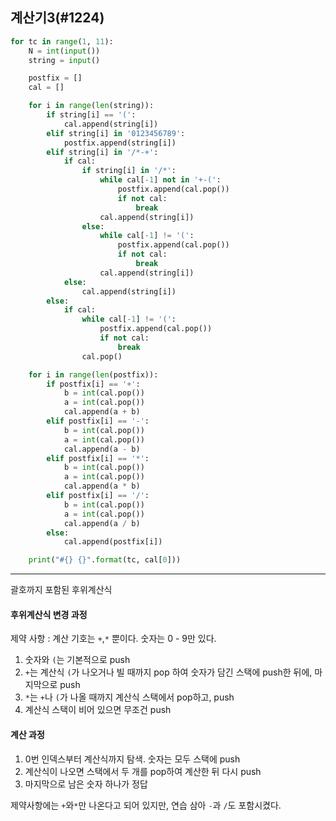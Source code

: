 ## 계산기3(#1224)

```python
for tc in range(1, 11):
    N = int(input())
    string = input()

    postfix = []
    cal = []

    for i in range(len(string)):
        if string[i] == '(':
            cal.append(string[i])
        elif string[i] in '0123456789':
            postfix.append(string[i])
        elif string[i] in '/*-+':
            if cal:
                if string[i] in '/*':
                    while cal[-1] not in '+-(':
                        postfix.append(cal.pop())
                        if not cal:
                            break
                    cal.append(string[i])
                else:
                    while cal[-1] != '(':
                        postfix.append(cal.pop())
                        if not cal:
                            break
                    cal.append(string[i])
            else:
                cal.append(string[i])
        else:
            if cal:
                while cal[-1] != '(':
                    postfix.append(cal.pop())
                    if not cal:
                        break
                cal.pop()

    for i in range(len(postfix)):
        if postfix[i] == '+':
            b = int(cal.pop())
            a = int(cal.pop())
            cal.append(a + b)
        elif postfix[i] == '-':
            b = int(cal.pop())
            a = int(cal.pop())
            cal.append(a - b)
        elif postfix[i] == '*':
            b = int(cal.pop())
            a = int(cal.pop())
            cal.append(a * b)
        elif postfix[i] == '/':
            b = int(cal.pop())
            a = int(cal.pop())
            cal.append(a / b)
        else:
            cal.append(postfix[i])

    print("#{} {}".format(tc, cal[0]))
```

---

괄호까지 포함된 후위계산식



#### 후위계산식 변경 과정

제약 사항 : 계산 기호는 `+`,`*` 뿐이다. 숫자는 0 - 9만 있다.

1. 숫자와 ``(``는 기본적으로 push
2. `+`는 계산식 ``(``가 나오거나 빌 때까지 pop 하여 숫자가 담긴 스택에 push한 뒤에, 마지막으로 push
3. `*`는 `+`나 ``(``가 나올 때까지  계산식 스택에서 pop하고, push
4. 계산식 스택이 비어 있으면 무조건 push

#### 계산 과정

1. 0번 인덱스부터 계산식까지 탐색. 숫자는 모두 스택에 push
2. 계산식이 나오면 스택에서 두 개를 pop하여 계산한 뒤 다시 push
3. 마지막으로 남은 숫자 하나가 정답



제약사항에는 ``+``와``*``만 나온다고 되어 있지만, 연습 삼아 ``-``과 ``/``도 포함시켰다.
